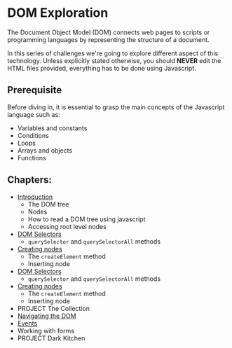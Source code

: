 # DOM Exploration

The Document Object Model (DOM) connects web pages to scripts or programming languages by representing the structure of a document.

In this series of challenges we're going to explore different aspect of this technology. Unless explicitly stated otherwise, you should **NEVER** edit the HTML files provided, everything has to be done using Javascript.

## Prerequisite

Before diving in, it is essential to grasp the main concepts of the Javascript language such as:

- Variables and constants
- Conditions
- Loops
- Arrays and objects
- Functions

## Chapters:

- [Introduction](./1.Introduction)
  - The DOM tree
  - Nodes
  - How to read a DOM tree using javascript
  - Accessing root level nodes
- [DOM Selectors](./2.Selectors)
  - `querySelector` and `querySelectorAll` methods
- [Creating nodes](./3.Create)
  - The `createElement` method
  - Inserting node
- [DOM Selectors](./2.Selectors)
  - `querySelector` and `querySelectorAll` methods
- [Creating nodes](./3.Create)
  - The `createElement` method
  - Inserting node
- PROJECT The Collection
- [Navigating the DOM](./4.Navigate)
- [Events](./5.Events/)
- Working with forms
- PROJECT Dark Kitchen

